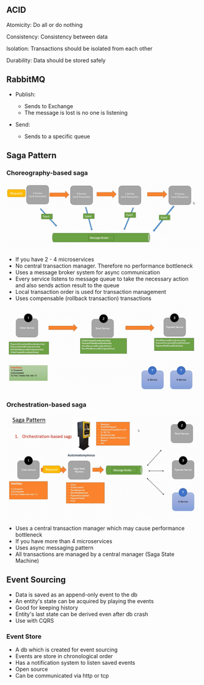 ## ACID
Atomicity: Do all or do nothing

Consistency: Consistency between data

Isolation: Transactions should be isolated from each other

Durability: Data should be stored safely

## RabbitMQ
- Publish:
    
    - Sends to Exchange
    - The message is lost is no one is listening

- Send:

    - Sends to a specific queue

## Saga Pattern

### Choreography-based saga
![Alt text](images/chroegraphy_based.PNG)

- If you have 2 - 4 microservices
- No central transaction manager. Therefore no performance bottleneck
- Uses a message broker system for async communication 
- Every service listens to message queue to take the necessary action and also sends action result to the queue 
- Local transaction order is used for transaction management
- Uses compensable (rollback transaction) transactions
  
![Alt text](images/chroegraphy_based_detail.PNG)

### Orchestration-based saga

![Alt text](images/orchestration_based.PNG)

- Uses a central transaction manager which may cause performance bottleneck
- If you have more than 4 microservices
- Uses async messaging pattern
- All transactions are managed by a central manager (Saga State Machine)

## Event Sourcing

- Data is saved as an append-only event to the db
- An entity's state can be acquired by playing the events
- Good for keeping history
- Entity's last state can be derived even after db crash
- Use with CQRS

### Event Store
- A db which is created for event sourcing
- Events are store in chronological order
- Has a notification system to listen saved events
- Open source
- Can be communicated via http or tcp